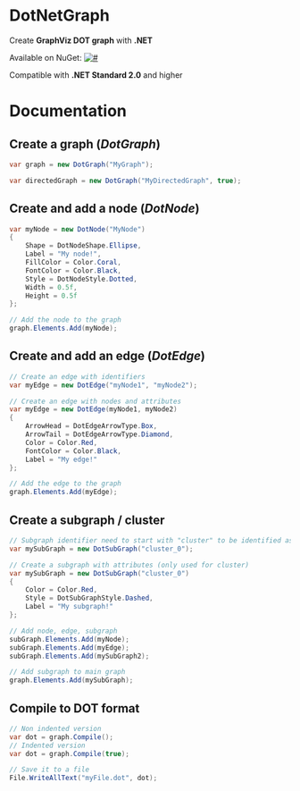 # DotNetGraph

Create **GraphViz DOT graph** with **.NET**

Available on NuGet: [![#](https://img.shields.io/nuget/v/DotNetGraph.svg)](https://www.nuget.org/packages/DotNetGraph/)

Compatible with **.NET Standard 2.0** and higher

# Documentation

## Create a graph (*DotGraph*)

```csharp
var graph = new DotGraph("MyGraph");

var directedGraph = new DotGraph("MyDirectedGraph", true);
```

## Create and add a node (*DotNode*)

```csharp
var myNode = new DotNode("MyNode")
{
    Shape = DotNodeShape.Ellipse,
    Label = "My node!",
    FillColor = Color.Coral,
    FontColor = Color.Black,
    Style = DotNodeStyle.Dotted,
    Width = 0.5f,
    Height = 0.5f
};

// Add the node to the graph
graph.Elements.Add(myNode);
```

## Create and add an edge (*DotEdge*)

```csharp
// Create an edge with identifiers
var myEdge = new DotEdge("myNode1", "myNode2");

// Create an edge with nodes and attributes
var myEdge = new DotEdge(myNode1, myNode2)
{
    ArrowHead = DotEdgeArrowType.Box,
    ArrowTail = DotEdgeArrowType.Diamond,
    Color = Color.Red,
    FontColor = Color.Black,
    Label = "My edge!"
};

// Add the edge to the graph
graph.Elements.Add(myEdge);
```

## Create a subgraph / cluster

```csharp
// Subgraph identifier need to start with "cluster" to be identified as a cluster
var mySubGraph = new DotSubGraph("cluster_0");

// Create a subgraph with attributes (only used for cluster)
var mySubGraph = new DotSubGraph("cluster_0")
{
    Color = Color.Red,
    Style = DotSubGraphStyle.Dashed,
    Label = "My subgraph!"
};

// Add node, edge, subgraph
subGraph.Elements.Add(myNode);
subGraph.Elements.Add(myEdge);
subGraph.Elements.Add(mySubGraph2);

// Add subgraph to main graph
graph.Elements.Add(mySubGraph);
```

## Compile to DOT format

```csharp
// Non indented version
var dot = graph.Compile();
// Indented version
var dot = graph.Compile(true);

// Save it to a file
File.WriteAllText("myFile.dot", dot);
```